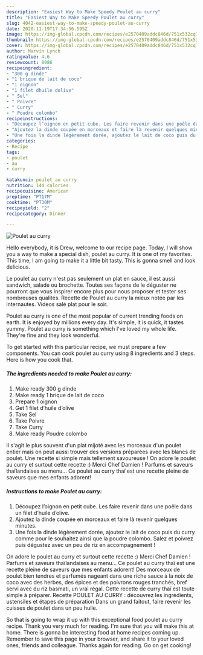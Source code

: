 ```yaml
---
description: "Easiest Way to Make Speedy Poulet au curry"
title: "Easiest Way to Make Speedy Poulet au curry"
slug: 4042-easiest-way-to-make-speedy-poulet-au-curry
date: 2020-11-19T17:34:56.595Z
image: https://img-global.cpcdn.com/recipes/e2570409addc846d/751x532cq70/poulet-au-curry-photo-principale-de-la-recette.jpg
thumbnail: https://img-global.cpcdn.com/recipes/e2570409addc846d/751x532cq70/poulet-au-curry-photo-principale-de-la-recette.jpg
cover: https://img-global.cpcdn.com/recipes/e2570409addc846d/751x532cq70/poulet-au-curry-photo-principale-de-la-recette.jpg
author: Marvin Lynch
ratingvalue: 4.6
reviewcount: 8086
recipeingredient:
- "300 g dinde"
- "1 brique de lait de coco"
- "1 oignon"
- "1 filet dhuile dolive"
- " Sel"
- " Poivre"
- " Curry"
- " Poudre colombo"
recipeinstructions:
- "Découpez l’oignon en petit cube. Les faire revenir dans une poêle dans un filet d’huile d’olive."
- "Ajoutez la dinde coupée en morceaux et faire là revenir quelques minutes."
- "Une fois la dinde légèrement dorée, ajoutez le lait de coco puis du curry comme pour le souhaitez ainsi que la poudre colombo. Salez et poivrez puis dégustez avec un peu de riz en accompagnement !"
categories:
- Recipe
tags:
- poulet
- au
- curry

katakunci: poulet au curry 
nutrition: 144 calories
recipecuisine: American
preptime: "PT17M"
cooktime: "PT30M"
recipeyield: "2"
recipecategory: Dinner

---
```



![Poulet au curry](https://img-global.cpcdn.com/recipes/e2570409addc846d/751x532cq70/poulet-au-curry-photo-principale-de-la-recette.jpg)

Hello everybody, it is Drew, welcome to our recipe page. Today, I will show you a way to make a special dish, poulet au curry. It is one of my favorites. This time, I am going to make it a little bit tasty. This is gonna smell and look delicious.

Le poulet au curry n&#39;est pas seulement un plat en sauce, il est aussi sandwich, salade ou brochette. Toutes ses façons de le déguster ne pourront que vous inspirer encore plus pour nous proposer et tester ses nombreuses qualités. Recette de Poulet au curry la mieux notée par les internautes. Videos salé plat pour le soir.

Poulet au curry is one of the most popular of current trending foods on earth. It is enjoyed by millions every day. It's simple, it is quick, it tastes yummy. Poulet au curry is something which I've loved my whole life. They're fine and they look wonderful.


To get started with this particular recipe, we must prepare a few components. You can cook poulet au curry using 8 ingredients and 3 steps. Here is how you cook that.

<!--inarticleads1-->

##### The ingredients needed to make Poulet au curry:

1. Make ready 300 g dinde
1. Make ready 1 brique de lait de coco
1. Prepare 1 oignon
1. Get 1 filet d’huile d’olive
1. Take  Sel
1. Take  Poivre
1. Take  Curry
1. Make ready  Poudre colombo


Il s&#39;agit le plus souvent d&#39;un plat mijoté avec les morceaux d&#39;un poulet entier mais on peut aussi trouver des versions préparées avec les blancs de poulet. Une recette si simple mais tellement savoureuse ! On adore le poulet au curry et surtout cette recette :) Merci Chef Damien ! Parfums et saveurs thaïlandaises au menu… Ce poulet au curry thaï est une recette pleine de saveurs que mes enfants adorent! 

<!--inarticleads2-->

##### Instructions to make Poulet au curry:

1. Découpez l’oignon en petit cube. Les faire revenir dans une poêle dans un filet d’huile d’olive.
1. Ajoutez la dinde coupée en morceaux et faire là revenir quelques minutes.
1. Une fois la dinde légèrement dorée, ajoutez le lait de coco puis du curry comme pour le souhaitez ainsi que la poudre colombo. Salez et poivrez puis dégustez avec un peu de riz en accompagnement !


On adore le poulet au curry et surtout cette recette :) Merci Chef Damien ! Parfums et saveurs thaïlandaises au menu… Ce poulet au curry thaï est une recette pleine de saveurs que mes enfants adorent! Des morceaux de poulet bien tendres et parfumés nageant dans une riche sauce à la noix de coco avec des herbes, des épices et des poivrons rouges tranchés, bref servi avec du riz basmati, un vrai régal. Cette recette de curry thaï est toute simple à préparer. Recette POULET AU CURRY : découvrez les ingrédients, ustensiles et étapes de préparation Dans un grand faitout, faire revenir les cuisses de poulet dans un peu huile. 

So that is going to wrap it up with this exceptional food poulet au curry recipe. Thank you very much for reading. I'm sure that you will make this at home. There is gonna be interesting food at home recipes coming up. Remember to save this page in your browser, and share it to your loved ones, friends and colleague. Thanks again for reading. Go on get cooking!
